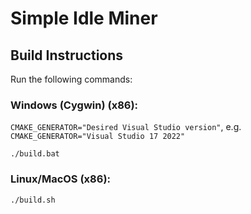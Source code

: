 # Simple Idle Miner

## Build Instructions
Run the following commands:
### Windows (Cygwin) (x86):
`CMAKE_GENERATOR="Desired Visual Studio version"`, e.g. `CMAKE_GENERATOR="Visual Studio 17 2022"`

`./build.bat`

### Linux/MacOS (x86):
`./build.sh`
